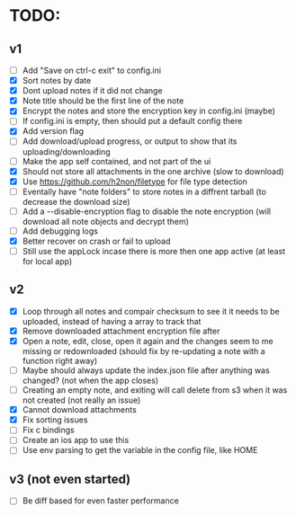 # TODO:

## v1
 - [ ] Add "Save on ctrl-c exit" to config.ini
 - [x] Sort notes by date
 - [x] Dont upload notes if it did not change
 - [x] Note title should be the first line of the note
 - [x] Encrypt the notes and store the encryption key in config.ini (maybe)
 - [ ] If config.ini is empty, then should put a default config there
 - [x] Add version flag
 - [ ] Add download/upload progress, or output to show that its uploading/downloading
 - [ ] Make the app self contained, and not part of the ui
 - [x] Should not store all attachments in the one archive (slow to download)
 - [x] Use https://github.com/h2non/filetype for file type detection
 - [ ] Eventally have "note folders" to store notes in a diffrent tarball (to decrease the download size)
 - [ ] Add a --disable-encryption flag to disable the note encryption (will download all note objects and decrypt them)
 - [ ] Add debugging logs
 - [x] Better recover on crash or fail to upload
 - [ ] Still use the appLock incase there is more then one app active (at least for local app)

## v2
 - [x] Loop through all notes and compair checksum to see it it needs to be uploaded, instead of having a array to track that
 - [x] Remove downloaded attachment encryption file after
 - [x] Open a note, edit, close, open it again and the changes seem to me missing or redownloaded (should fix by re-updating a note with a function right away)
 - [ ] Maybe should always update the index.json file after anything was changed? (not when the app closes)
 - [ ] Creating an empty note, and exiting will call delete from s3 when it was not created (not really an issue)
 - [x] Cannot download attachments
 - [x] Fix sorting issues
 - [ ] Fix c bindings
 - [ ] Create an ios app to use this
 - [ ] Use env parsing to get the variable in the config file, like HOME

## v3 (not even started)
 - [ ] Be diff based for even faster performance

